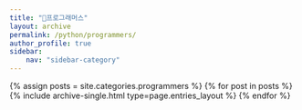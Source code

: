 ```yaml
---
title: "🌴프로그래머스"
layout: archive
permalink: /python/programmers/
author_profile: true
sidebar:
    nav: "sidebar-category"
---
```


{% assign posts = site.categories.programmers %}
{% for post in posts %} {% include archive-single.html type=page.entries_layout %} {% endfor %}
